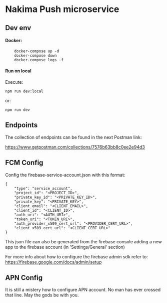 # Nakima Push microservice

	
## Dev env

#### Docker:

        docker-compose up -d
        docker-compose down
        docker-compose logs -f

#### Run on local

Execute:

	npm run dev:local

or:

	npm run dev


## Endpoints

The collection of endpoints can be found in the next Postman link:

https://www.getpostman.com/collections/7576b63bb8c0ee2e94d3


## FCM Config

Config the firebase-service-account.json with this format:

    {
        "type": "service_account",
        "project_id": "<PROJECT_ID>",
        "private_key_id": "<PRIVATE_KEY_ID>",
        "private_key": "<PRIVATE_KEY>",
        "client_email": "<CLIENT_EMAIL>",
        "client_id": "<CLIENT_ID>",
        "auth_uri": "<AUTH_URI>",
        "token_uri": "<TOKEN_URI>",
        "auth_provider_x509_cert_url": "<PROVIDER_CERT_URL>",
        "client_x509_cert_url": "<CLIENT_CERT_URL>"
    }
    
This json file can also be generated from the firebase console
adding a new app to the firebase account (in 'Settings/General' section) 

For more info about how to configure the firebase admin sdk refer to:
https://firebase.google.com/docs/admin/setup


## APN Config

It is still a mistery how to configure APN account.
No man has ever crossed that line. May the gods be with you.
